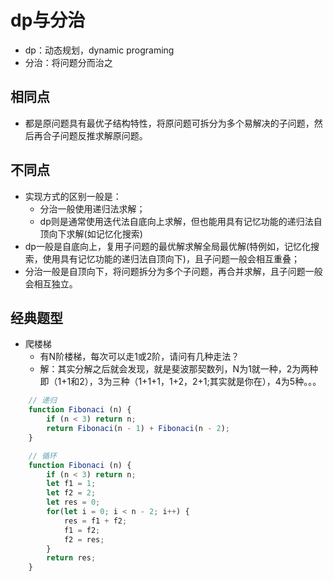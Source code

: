 # dp与分治

+ dp：动态规划，dynamic programing
+ 分治：将问题分而治之

## 相同点
+ 都是原问题具有最优子结构特性，将原问题可拆分为多个易解决的子问题，然后再合子问题反推求解原问题。

## 不同点
+ 实现方式的区别一般是：
  + 分治一般使用递归法求解；
  + dp则是通常使用迭代法自底向上求解，但也能用具有记忆功能的递归法自顶向下求解(如记忆化搜索)
+ dp一般是自底向上，复用子问题的最优解求解全局最优解(特例如，记忆化搜索，使用具有记忆功能的递归法自顶向下)，且子问题一般会相互重叠；
+ 分治一般是自顶向下，将问题拆分为多个子问题，再合并求解，且子问题一般会相互独立。

## 经典题型

+ 爬楼梯
  + 有N阶楼梯，每次可以走1或2阶，请问有几种走法？
  + 解：其实分解之后就会发现，就是斐波那契数列，N为1就一种，2为两种即（1+1和2），3为三种（1+1+1，1+2，2+1;其实就是你在），4为5种。。。

```js
    // 递归
    function Fibonaci (n) {
        if (n < 3) return n;
        return Fibonaci(n - 1) + Fibonaci(n - 2);
    }

    // 循环
    function Fibonaci (n) {
        if (n < 3) return n;
        let f1 = 1;
        let f2 = 2;
        let res = 0;
        for(let i = 0; i < n - 2; i++) {
            res = f1 + f2;
            f1 = f2;
            f2 = res;
        }
        return res;
    }
```
